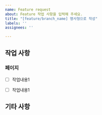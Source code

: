 ```yaml
---
name: Feature request
about: Feature 작업 사항을 입력해 주세요.
title: "[feature/branch_name] 명사형으로 작성"
labels: ''
assignees: ''

---
```


## 작업 사항
### 페이지
- [ ] 작업내용1
- [ ] 작업내용1


## 기타 사항

